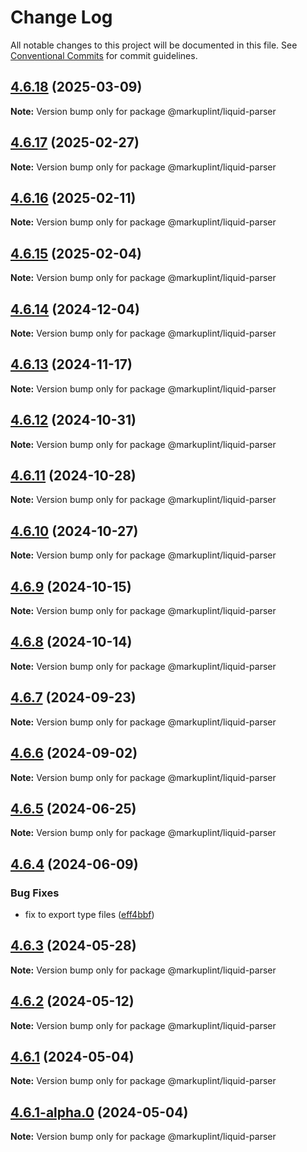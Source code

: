 # Change Log

All notable changes to this project will be documented in this file.
See [Conventional Commits](https://conventionalcommits.org) for commit guidelines.

## [4.6.18](https://github.com/markuplint/markuplint/compare/@markuplint/liquid-parser@4.6.17...@markuplint/liquid-parser@4.6.18) (2025-03-09)

**Note:** Version bump only for package @markuplint/liquid-parser

## [4.6.17](https://github.com/markuplint/markuplint/compare/@markuplint/liquid-parser@4.6.16...@markuplint/liquid-parser@4.6.17) (2025-02-27)

**Note:** Version bump only for package @markuplint/liquid-parser

## [4.6.16](https://github.com/markuplint/markuplint/compare/@markuplint/liquid-parser@4.6.15...@markuplint/liquid-parser@4.6.16) (2025-02-11)

**Note:** Version bump only for package @markuplint/liquid-parser

## [4.6.15](https://github.com/markuplint/markuplint/compare/@markuplint/liquid-parser@4.6.14...@markuplint/liquid-parser@4.6.15) (2025-02-04)

**Note:** Version bump only for package @markuplint/liquid-parser

## [4.6.14](https://github.com/markuplint/markuplint/compare/@markuplint/liquid-parser@4.6.13...@markuplint/liquid-parser@4.6.14) (2024-12-04)

**Note:** Version bump only for package @markuplint/liquid-parser

## [4.6.13](https://github.com/markuplint/markuplint/compare/@markuplint/liquid-parser@4.6.12...@markuplint/liquid-parser@4.6.13) (2024-11-17)

**Note:** Version bump only for package @markuplint/liquid-parser

## [4.6.12](https://github.com/markuplint/markuplint/compare/@markuplint/liquid-parser@4.6.11...@markuplint/liquid-parser@4.6.12) (2024-10-31)

**Note:** Version bump only for package @markuplint/liquid-parser

## [4.6.11](https://github.com/markuplint/markuplint/compare/@markuplint/liquid-parser@4.6.10...@markuplint/liquid-parser@4.6.11) (2024-10-28)

**Note:** Version bump only for package @markuplint/liquid-parser

## [4.6.10](https://github.com/markuplint/markuplint/compare/@markuplint/liquid-parser@4.6.9...@markuplint/liquid-parser@4.6.10) (2024-10-27)

**Note:** Version bump only for package @markuplint/liquid-parser

## [4.6.9](https://github.com/markuplint/markuplint/compare/@markuplint/liquid-parser@4.6.8...@markuplint/liquid-parser@4.6.9) (2024-10-15)

**Note:** Version bump only for package @markuplint/liquid-parser

## [4.6.8](https://github.com/markuplint/markuplint/compare/@markuplint/liquid-parser@4.6.7...@markuplint/liquid-parser@4.6.8) (2024-10-14)

**Note:** Version bump only for package @markuplint/liquid-parser

## [4.6.7](https://github.com/markuplint/markuplint/compare/@markuplint/liquid-parser@4.6.6...@markuplint/liquid-parser@4.6.7) (2024-09-23)

**Note:** Version bump only for package @markuplint/liquid-parser

## [4.6.6](https://github.com/markuplint/markuplint/compare/@markuplint/liquid-parser@4.6.5...@markuplint/liquid-parser@4.6.6) (2024-09-02)

**Note:** Version bump only for package @markuplint/liquid-parser

## [4.6.5](https://github.com/markuplint/markuplint/compare/@markuplint/liquid-parser@4.6.4...@markuplint/liquid-parser@4.6.5) (2024-06-25)

**Note:** Version bump only for package @markuplint/liquid-parser

## [4.6.4](https://github.com/markuplint/markuplint/compare/@markuplint/liquid-parser@4.6.3...@markuplint/liquid-parser@4.6.4) (2024-06-09)

### Bug Fixes

- fix to export type files ([eff4bbf](https://github.com/markuplint/markuplint/commit/eff4bbfd127574809dc5e15d7cafe87699758ee0))

## [4.6.3](https://github.com/markuplint/markuplint/compare/@markuplint/liquid-parser@4.6.2...@markuplint/liquid-parser@4.6.3) (2024-05-28)

**Note:** Version bump only for package @markuplint/liquid-parser

## [4.6.2](https://github.com/markuplint/markuplint/compare/@markuplint/liquid-parser@4.6.1...@markuplint/liquid-parser@4.6.2) (2024-05-12)

**Note:** Version bump only for package @markuplint/liquid-parser

## [4.6.1](https://github.com/markuplint/markuplint/compare/@markuplint/liquid-parser@4.6.1-alpha.0...@markuplint/liquid-parser@4.6.1) (2024-05-04)

**Note:** Version bump only for package @markuplint/liquid-parser

## [4.6.1-alpha.0](https://github.com/markuplint/markuplint/compare/@markuplint/liquid-parser@4.6.0...@markuplint/liquid-parser@4.6.1-alpha.0) (2024-05-04)

**Note:** Version bump only for package @markuplint/liquid-parser
